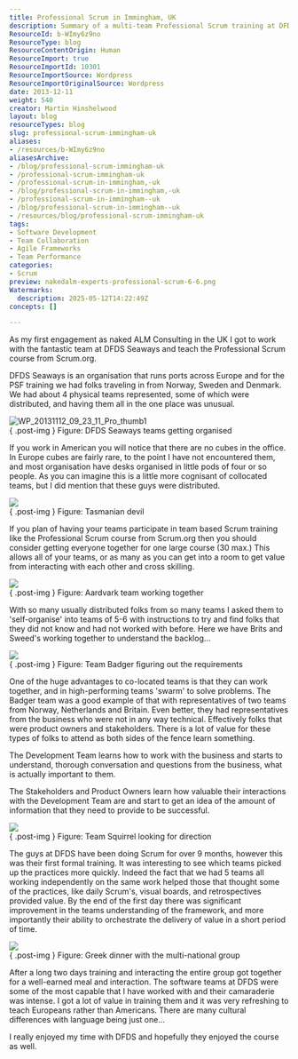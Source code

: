 ```yaml
---
title: Professional Scrum in Immingham, UK
description: Summary of a multi-team Professional Scrum training at DFDS Seaways in Immingham, UK, highlighting co-located learning, cross-team collaboration, and agile best practices.
ResourceId: b-WImy6z9no
ResourceType: blog
ResourceContentOrigin: Human
ResourceImport: true
ResourceImportId: 10301
ResourceImportSource: Wordpress
ResourceImportOriginalSource: Wordpress
date: 2013-12-11
weight: 540
creator: Martin Hinshelwood
layout: blog
resourceTypes: blog
slug: professional-scrum-immingham-uk
aliases:
- /resources/b-WImy6z9no
aliasesArchive:
- /blog/professional-scrum-immingham-uk
- /professional-scrum-immingham-uk
- /professional-scrum-in-immingham,-uk
- /blog/professional-scrum-in-immingham,-uk
- /professional-scrum-in-immingham--uk
- /blog/professional-scrum-in-immingham--uk
- /resources/blog/professional-scrum-immingham-uk
tags:
- Software Development
- Team Collaboration
- Agile Frameworks
- Team Performance
categories:
- Scrum
preview: nakedalm-experts-professional-scrum-6-6.png
Watermarks:
  description: 2025-05-12T14:22:49Z
concepts: []

---
```

As my first engagement as naked ALM Consulting in the UK I got to work with the fantastic team at DFDS Seaways and teach the Professional Scrum course from Scrum.org.

DFDS Seaways is an organisation that runs ports across Europe and for the PSF training we had folks traveling in from Norway, Sweden and Denmark. We had about 4 physical teams represented, some of which were distributed, and having them all in the one place was unusual.

![WP_20131112_09_23_11_Pro_thumb1](images/WP_20131112_09_23_11_Pro_thumb1-800x450-7-8.jpg)  
{ .post-img }
Figure: DFDS Seaways teams getting organised

If you work in American you will notice that there are no cubes in the office. In Europe cubes are fairly rare, to the point I have not encountered them, and most organisation have desks organised in little pods of four or so people. As you can imagine this is a little more cognisant of collocated teams, but I did mention that these guys were distributed.

![](images/121113_0930_Professiona1-1-1.jpg)  
{ .post-img }
Figure: Tasmanian devil

If you plan of having your teams participate in team based Scrum training like the Professional Scrum course from Scrum.org then you should consider getting everyone together for one large course (30 max.) This allows all of your teams, or as many as you can get into a room to get value from interacting with each other and cross skilling.

![](images/121113_0930_Professiona2-2-2.jpg)  
{ .post-img }
Figure: Aardvark team working together

With so many usually distributed folks from so many teams I asked them to 'self-organise' into teams of 5-6 with instructions to try and find folks that they did not know and had not worked with before. Here we have Brits and Sweed's working together to understand the backlog…

![](images/121113_0930_Professiona3-3-3.jpg)  
{ .post-img }
Figure: Team Badger figuring out the requirements

One of the huge advantages to co-located teams is that they can work together, and in high-performing teams 'swarm' to solve problems. The Badger team was a good example of that with representatives of two teams from Norway, Netherlands and Britain. Even better, they had representatives from the business who were not in any way technical. Effectively folks that were product owners and stakeholders. There is a lot of value for these types of folks to attend as both sides of the fence learn something.

The Development Team learns how to work with the business and starts to understand, thorough conversation and questions from the business, what is actually important to them.

The Stakeholders and Product Owners learn how valuable their interactions with the Development Team are and start to get an idea of the amount of information that they need to provide to be successful.

![](images/121113_0930_Professiona4-4-4.jpg)  
{ .post-img }
Figure: Team Squirrel looking for direction

The guys at DFDS have been doing Scrum for over 9 months, however this was their first formal training. It was interesting to see which teams picked up the practices more quickly. Indeed the fact that we had 5 teams all working independently on the same work helped those that thought some of the practices, like daily Scrum's, visual boards, and retrospectives provided value. By the end of the first day there was significant improvement in the teams understanding of the framework, and more importantly their ability to orchestrate the delivery of value in a short period of time.

![](images/121113_0930_Professiona5-5-5.jpg)  
{ .post-img }
Figure: Greek dinner with the multi-national group

After a long two days training and interacting the entire group got together for a well-earned meal and interaction. The software teams at DFDS were some of the most capable that I have worked with and their camaraderie was intense. I got a lot of value in training them and it was very refreshing to teach Europeans rather than Americans. There are many cultural differences with language being just one…

I really enjoyed my time with DFDS and hopefully they enjoyed the course as well.
